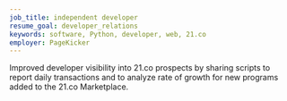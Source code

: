 ```yaml
---
job_title: independent developer
resume_goal: developer_relations
keywords: software, Python, developer, web, 21.co
employer: PageKicker
---
```

Improved developer visibility into 21.co prospects by sharing scripts to report daily transactions and to analyze rate of growth for new programs added to the 21.co Marketplace.